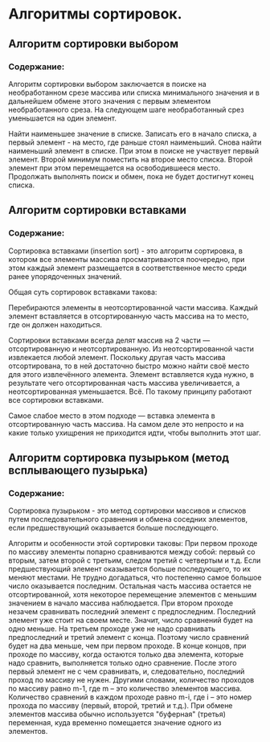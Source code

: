 # Алгоритмы сортировок. 

## Алгоритм сортировки выбором
### Содержание:

Алгоритм сортировки выбором заключается в поиске на необработанном срезе массива или списка минимального значения и в дальнейшем обмене этого значения с первым элементом необработанного среза. На следующем шаге необработанный срез уменьшается на один элемент.

Найти наименьшее значение в списке.
Записать его в начало списка, а первый элемент - на место, где раньше стоял наименьший.
Снова найти наименьший элемент в списке. При этом в поиске не участвует первый элемент.
Второй минимум поместить на второе место списка. Второй элемент при этом перемещается на освободившееся место.
Продолжать выполнять поиcк и обмен, пока не будет достигнут конец списка.

## Алгоритм сортировки вставками
### Содержание:
Сортировка вставками (insertion sort) - это алгоритм сортировка, в котором все элементы массива просматриваются поочередно, при этом каждый элемент размещается в соответственное место среди ранее упорядоченных значений.

Общая суть сортировок вставками такова:

Перебираются элементы в неотсортированной части массива.
Каждый элемент вставляется в отсортированную часть массива на то место, где он должен находиться.

Сортировки вставками всегда делят массив на 2 части — отсортированную и неотсортированную. Из неотсортированной части извлекается любой элемент. Поскольку другая часть массива отсортирована, то в ней достаточно быстро можно найти своё место для этого извлечённого элемента. Элемент вставляется куда нужно, в результате чего отсортированная часть массива увеличивается, а неотсортированная уменьшается. Всё. По такому принципу работают все сортировки вставками.

Самое слабое место в этом подходе — вставка элемента в отсортированную часть массива. На самом деле это непросто и на какие только ухищрения не приходится идти, чтобы выполнить этот шаг.

## Алгоритм сортировка пузырьком (метод всплывающего пузырька) 
### Содержание:

Сортировка пузырьком - это метод сортировки массивов и списков путем последовательного сравнения и обмена соседних элементов, если предшествующий оказывается больше последующего.

Алгоритм и особенности этой сортировки таковы:
При первом проходе по массиву элементы попарно сравниваются между собой: первый со вторым, затем второй с третьим, следом третий с четвертым и т.д. Если предшествующий элемент оказывается больше последующего, то их меняют местами.
Не трудно догадаться, что постепенно самое большое число оказывается последним. Остальная часть массива остается не отсортированной, хотя некоторое перемещение элементов с меньшим значением в начало массива наблюдается.
При втором проходе незачем сравнивать последний элемент с предпоследним. Последний элемент уже стоит на своем месте. Значит, число сравнений будет на одно меньше.
На третьем проходе уже не надо сравнивать предпоследний и третий элемент с конца. Поэтому число сравнений будет на два меньше, чем при первом проходе.
В конце концов, при проходе по массиву, когда остаются только два элемента, которые надо сравнить, выполняется только одно сравнение.
После этого первый элемент не с чем сравнивать, и, следовательно, последний проход по массиву не нужен. Другими словами, количество проходов по массиву равно m-1, где m – это количество элементов массива.
Количество сравнений в каждом проходе равно m-i, где i – это номер прохода по массиву (первый, второй, третий и т.д.).
При обмене элементов массива обычно используется "буферная" (третья) переменная, куда временно помещается значение одного из элементов.